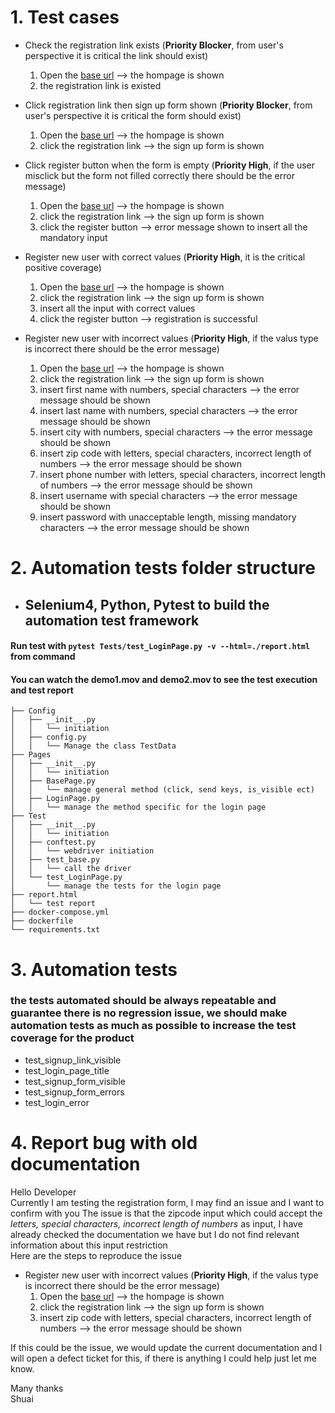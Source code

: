 # 1. Test cases
- Check the registration link exists (**Priority Blocker**, from user's perspective it is critical the link should exist)
  1. Open the [base url](https://parabank.parasoft.com/parabank/index.htm) --> the hompage is shown
  2. the registration link is existed  

- Click registration link then sign up form shown (**Priority Blocker**, from user's perspective it is critical the form should exist)
  1. Open the [base url](https://parabank.parasoft.com/parabank/index.htm) --> the hompage is shown
  2. click the registration link --> the sign up form is shown

- Click register button when the form is empty (**Priority High**, if the user misclick but the form not filled correctly there should be the error message)
  1. Open the [base url](https://parabank.parasoft.com/parabank/index.htm) --> the hompage is shown
  2. click the registration link --> the sign up form is shown
  3. click the register button --> error message shown to insert all the mandatory input

- Register new user with correct values (**Priority High**, it is the critical positive coverage)
  1. Open the [base url](https://parabank.parasoft.com/parabank/index.htm) --> the hompage is shown
  2. click the registration link --> the sign up form is shown
  3. insert all the input with correct values
  4. click the register button --> registration is successful

- Register new user with incorrect values (**Priority High**, if the valus type is incorrect there should be the error message)
  1. Open the [base url](https://parabank.parasoft.com/parabank/index.htm) --> the hompage is shown
  2. click the registration link --> the sign up form is shown
  3. insert first name with numbers, special characters --> the error message should be shown
  4. insert last name with numbers, special characters --> the error message should be shown
  5. insert city with numbers, special characters --> the error message should be shown
  6. insert zip code with letters, special characters, incorrect length of numbers --> the error message should be shown
  7. insert phone number with letters, special characters, incorrect length of numbers --> the error message should be shown
  8. insert username with special characters --> the error message should be shown
  9. insert password with unacceptable length, missing mandatory characters --> the error message should be shown

# 2. Automation tests folder structure
- ## Selenium4, Python, Pytest to build the automation test framework
#### Run test with `pytest Tests/test_LoginPage.py -v --html=./report.html` from command 
#### You can watch the demo1.mov and demo2.mov to see the test execution and test report 

    
    ├── Config
    │   ├── __init__.py
    │   │   └── initiation
    │   ├── config.py
    │   │   └── Manage the class TestData
    ├── Pages
    │   ├── __init__.py
    │   │   └── initiation
    │   ├── BasePage.py
    │   │   └── manage general method (click, send keys, is_visible ect)
    │   ├── LoginPage.py
    │   │   └── manage the method specific for the login page
    ├── Test
    │   ├── __init__.py
    │   │   └── initiation
    │   ├── conftest.py
    │   │   └── webdriver initiation
    │   ├── test_base.py
    │   │   └── call the driver
    │   └── test_LoginPage.py
    │       └── manage the tests for the login page
    ├── report.html
    │   └── test report
    ├── docker-compose.yml
    ├── dockerfile
    └── requirements.txt
    
# 3. Automation tests 
### the tests automated should be always repeatable and guarantee there is no regression issue, we should make automation tests as much as possible to increase the test coverage for the product
    
- test_signup_link_visible
- test_login_page_title
- test_signup_form_visible
- test_signup_form_errors
- test_login_error

# 4. Report bug with old documentation

Hello Developer  
Currently I am testing the registration form, I may find an issue and I want to confirm with you
The issue is that the zipcode input which could accept the *letters, special characters, incorrect length of numbers* as input, I have already checked the documentation we have but I do not find relevant
information about this input restriction  
Here are the steps to reproduce the issue
- Register new user with incorrect values (**Priority High**, if the valus type is incorrect there should be the error message)
  1. Open the [base url](https://parabank.parasoft.com/parabank/index.htm) --> the hompage is shown
  2. click the registration link --> the sign up form is shown
  3. insert zip code with letters, special characters, incorrect length of numbers --> the error message should be shown
  
If this could be the issue, we would update the current documentation and I will open a defect ticket for this, if there is anything I could help just let me know.

Many thanks  
Shuai
